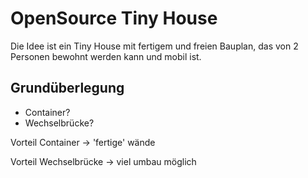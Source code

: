# OpenSource Tiny House
Die Idee ist ein Tiny House mit fertigem und freien Bauplan, das von 2 Personen bewohnt werden kann und mobil ist.

## Grundüberlegung
- Container?
- Wechselbrücke?

Vorteil Container -> 'fertige' wände

Vorteil Wechselbrücke -> viel umbau möglich
